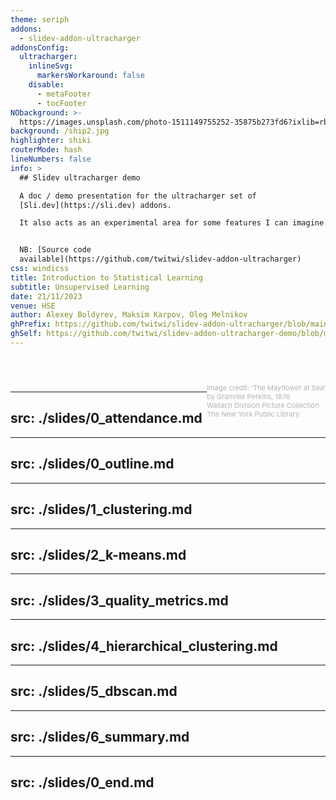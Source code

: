 ```yaml
---
theme: seriph
addons:
  - slidev-addon-ultracharger
addonsConfig:
  ultracharger:
    inlineSvg:
      markersWorkaround: false
    disable:
      - metaFooter
      - tocFooter
NObackground: >-
  https://images.unsplash.com/photo-1511149755252-35875b273fd6?ixlib=rb-4.0.3&dl=leon-contreras-qpdfU6vehgs-unsplash.jpg&w=1920&q=80&fm=jpg&crop=entropy&cs=tinysrgb
background: /ship2.jpg
highlighter: shiki
routerMode: hash
lineNumbers: false
info: >
  ## Slidev ultracharger demo

  A doc / demo presentation for the ultracharger set of
  [Sli.dev](https://sli.dev) addons.

  It also acts as an experimental area for some features I can imagine.


  NB: [Source code
  available](https://github.com/twitwi/slidev-addon-ultracharger)
css: windicss
title: Introduction to Statistical Learning
subtitle: Unsupervised Learning
date: 21/11/2023
venue: HSE
author: Alexey Boldyrev, Maksim Karpov, Oleg Melnikov
ghPrefix: https://github.com/twitwi/slidev-addon-ultracharger/blob/main/
ghSelf: https://github.com/twitwi/slidev-addon-ultracharger-demo/blob/main/
---
```


# <span style="font-size:28.0pt" v-html="$slidev.configs.title?.replaceAll(' ', '<br/>')"></span>
# <span style="font-size:32.0pt" v-html="$slidev.configs.subtitle?.replaceAll(' ', '<br/>')"></span>
# <span style="font-size:18.0pt" v-html="$slidev.configs.author?.replaceAll(' ', '<br/>')"></span>

<span style="font-size:18.0pt" v-html="$slidev.configs.date?.replaceAll(' ', '<br/>')"></span>

<div>
<br>
<span style="color:#b3b3b3ff; font-size: 11px; float: right;">Image credit: ‘The Mayﬂower at Sea’<br> by Granville Perkins, 1876<br>
Wallach Division Picture Collection<br> The New York Public Library.
</span>
</div>

<style>
  :deep(footer) { padding-bottom: 3em !important; }
</style>

<!--
NB: This demo uses a custom syntax (using preparser extensions), with all the @@@@.
-->

---
src: ./slides/0_attendance.md
---

---
src: ./slides/0_outline.md
---

---
src: ./slides/1_clustering.md
---

---
src: ./slides/2_k-means.md
---

---
src: ./slides/3_quality_metrics.md
---

---
src: ./slides/4_hierarchical_clustering.md
---

---
src: ./slides/5_dbscan.md
---

---
src: ./slides/6_summary.md
---

---
src: ./slides/0_end.md
---